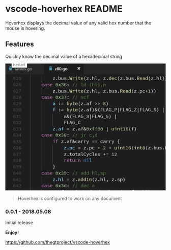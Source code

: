# vscode-hoverhex README

Hoverhex displays the decimal value of any valid hex number that the mouse is hovering.

## Features

Quickly know the decimal value of a hexadecimal string


![](images/hoverhex.gif)


> Hoverhex is configured to work on any document

### 0.0.1 - 2018.05.08

Initial release



**Enjoy!**

https://github.com/thegtproject/vscode-hoverhex